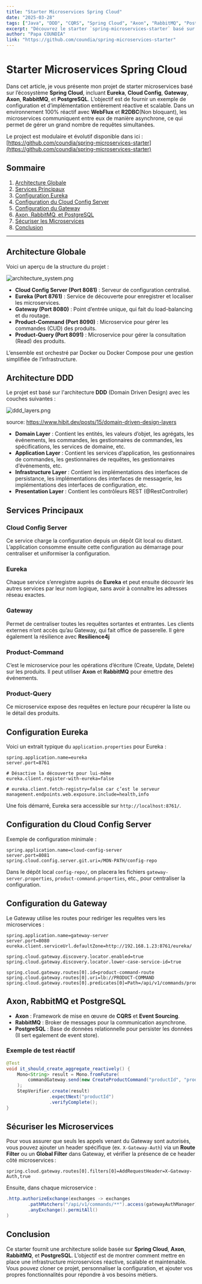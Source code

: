 ```yaml
---
title: "Starter Microservices Spring Cloud"
date: "2025-03-28"
tags: ["Java", "DDD", "CQRS", "Spring Cloud", "Axon", "RabbitMQ", "PostgreSQL", "Reactive", "WebFlux", "R2DBC"]
excerpt: "Découvrez le starter `spring-microservices-starter` basé sur l’écosystème **Spring Cloud**  ."
author: "Papa COUNDIA"
link: "https://github.com/coundia/spring-microservices-starter"
---
```



# Starter Microservices Spring Cloud

Dans cet article, je vous présente mon projet de starter microservices basé sur l’écosystème **Spring Cloud**, incluant **Eureka**, **Cloud Config**, **Gateway**, **Axon**, **RabbitMQ**, et **PostgreSQL**. L’objectif est de fournir un exemple de configuration et d’implémentation entièrement réactive et scalable.
Dans un environnement 100% réactif avec **WebFlux** et **R2DBC**(Non bloquant), les microservices communiquent entre eux de manière asynchrone,
ce qui permet de gérer un grand nombre de requêtes simultanées.

Le project est modulaire et évolutif disponible dans ici :
[https://github.com/coundia/spring-microservices-starter](https://github.com/coundia/spring-microservices-starter)

## Sommaire
1. [Architecture Globale](#architecture-globale)
2. [Services Principaux](#services-principaux)
3. [Configuration Eureka](#configuration-eureka)
4. [Configuration du Cloud Config Server](#configuration-du-cloud-config-server)
5. [Configuration du Gateway](#configuration-du-gateway)
6. [Axon, RabbitMQ, et PostgreSQL](#axon-rabbitmq-et-postgresql)
7. [Sécuriser les Microservices](#securiser-les-microservices)
8. [Conclusion](#conclusion)

---

## Architecture Globale

Voici un aperçu de la structure du projet :

![architecture_system.png](assets/architecture_system.png)

- **Cloud Config Server (Port 8081)** : Serveur de configuration centralisé.
- **Eureka (Port 8761)** : Service de découverte pour enregistrer et localiser les microservices.
- **Gateway (Port 8080)** : Point d’entrée unique, qui fait du load-balancing et du routage.
- **Product-Command (Port 8090)** : Microservice pour gérer les commandes (CUD) des produits.
- **Product-Query (Port 8091)** : Microservice pour gérer la consultation (Read) des produits.

L’ensemble est orchestré par Docker ou Docker Compose pour une gestion simplifiée de l’infrastructure.
## Architecture DDD

Le projet est basé sur l'architecture **DDD** (Domain Driven Design) avec les couches suivantes :

![ddd_layers.png](assets/ddd_layers.png)

source: https://www.hibit.dev/posts/15/domain-driven-design-layers

- **Domain Layer** : Contient les entités, les valeurs d’objet, les agrégats, les événements, les commandes, les gestionnaires de commandes, les spécifications, les services de domaine, etc.
- **Application Layer** : Contient les services d’application, les gestionnaires de commandes, les gestionnaires de requêtes, les gestionnaires d’événements, etc.
- **Infrastructure Layer** : Contient les implémentations des interfaces de persistance, les implémentations des interfaces de messagerie, les implémentations des interfaces de configuration, etc.
- **Presentation Layer** : Contient les contrôleurs REST (@RestController)

## Services Principaux

### Cloud Config Server
Ce service charge la configuration depuis un dépôt Git local ou distant. L’application consomme ensuite cette configuration au démarrage pour centraliser et uniformiser la configuration.

### Eureka
Chaque service s’enregistre auprès de **Eureka** et peut ensuite découvrir les autres services par leur nom logique, sans avoir à connaître les adresses réseau exactes.

### Gateway
Permet de centraliser toutes les requêtes sortantes et entrantes. 
Les clients externes n’ont accès qu’au Gateway, qui fait office de passerelle.
Il gère également la résilience avec **Resilience4j** 

### Product-Command
C’est le microservice pour les opérations d’écriture (Create, Update, Delete) sur les produits. Il peut utiliser **Axon** et **RabbitMQ** pour émettre des événements.

### Product-Query
Ce microservice expose des requêtes en lecture pour récupérer la liste ou le détail des produits.

## Configuration Eureka

Voici un extrait typique du `application.properties` pour Eureka :

```properties
spring.application.name=eureka
server.port=8761

# Désactive la découverte pour lui-même
eureka.client.register-with-eureka=false

# eureka.client.fetch-registry=false car c’est le serveur
management.endpoints.web.exposure.include=health,info
```

Une fois démarré, Eureka sera accessible sur `http://localhost:8761/`.

## Configuration du Cloud Config Server

Exemple de configuration minimale :

```properties
spring.application.name=cloud-config-server
server.port=8081
spring.cloud.config.server.git.uri=/MON-PATH/config-repo
```

Dans le dépôt local `config-repo/`, on placera les fichiers `gateway-server.properties`, `product-command.properties`, etc., pour centraliser la configuration.

## Configuration du Gateway

Le Gateway utilise les routes pour rediriger les requêtes vers les microservices :

```properties
spring.application.name=gateway-server
server.port=8080
eureka.client.serviceUrl.defaultZone=http://192.168.1.23:8761/eureka/

spring.cloud.gateway.discovery.locator.enabled=true
spring.cloud.gateway.discovery.locator.lower-case-service-id=true

spring.cloud.gateway.routes[0].id=product-command-route
spring.cloud.gateway.routes[0].uri=lb://PRODUCT-COMMAND
spring.cloud.gateway.routes[0].predicates[0]=Path=/api/v1/commands/products/**
```

## Axon, RabbitMQ et PostgreSQL

- **Axon** : Framework de mise en œuvre de **CQRS** et **Event Sourcing**.
- **RabbitMQ** : Broker de messages pour la communication asynchrone.
- **PostgreSQL** : Base de données relationnelle pour persister les données (Il sert egalement de event store).

### Exemple de test réactif

```java
@Test
void it_should_create_aggregate_reactively() {
    Mono<String> result = Mono.fromFuture(
        commandGateway.send(new CreateProductCommand("productId", "productName"))
    );
    StepVerifier.create(result)
                .expectNext("productId")
                .verifyComplete();
}
```

## Sécuriser les Microservices

Pour vous assurer que seuls les appels venant du Gateway sont autorisés, vous pouvez ajouter un header spécifique (ex. `X-Gateway-Auth`) via un **Route Filter** ou un **Global Filter** dans Gateway, et vérifier la présence de ce header côté microservices :

```properties
spring.cloud.gateway.routes[0].filters[0]=AddRequestHeader=X-Gateway-Auth,true
```

Ensuite, dans chaque microservice :

```java
.http.authorizeExchange(exchanges -> exchanges
        .pathMatchers("/api/v1/commands/**").access(gatewayAuthManager)
        .anyExchange().permitAll()
)
```

## Conclusion

Ce starter fournit une architecture solide basée sur **Spring Cloud**, **Axon**, **RabbitMQ**, et **PostgreSQL**. 
L’objectif est de montrer comment mettre en place une infrastructure microservices réactive, scalable et maintenable. Vous pouvez cloner ce projet, personnaliser la configuration, et ajouter vos propres fonctionnalités pour répondre à vos besoins métiers.

